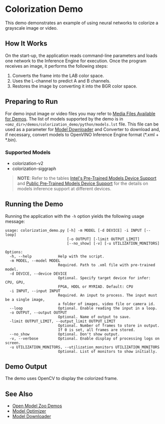 # Colorization Demo

This demo demonstrates an example of using neural networks to colorize a grayscale image or video.

## How It Works

On the start-up, the application reads command-line parameters and loads one network to the Inference Engine for execution. Once the program receives an image, it performs the following steps:

1. Converts the frame into the LAB color space.
2. Uses the L-channel to predict A and B channels.
3. Restores the image by converting it into the BGR color space.

## Preparing to Run

For demo input image or video files you may refer to [Media Files Available for Demos](../../README.md#Media-Files-Available-for-Demos).
The list of models supported by the demo is in `<omz_dir>/demos/colorization_demo/python/models.lst` file.
This file can be used as a parameter for [Model Downloader](../../../tools/downloader/README.md) and Converter to download and, if necessary, convert models to OpenVINO Inference Engine format (\*.xml + \*.bin).

### Supported Models

* colorization-v2
* colorization-siggraph

> **NOTE**: Refer to the tables [Intel's Pre-Trained Models Device Support](../../../models/intel/device_support.md) and [Public Pre-Trained Models Device Support](../../../models/public/device_support.md) for the details on models inference support at different devices.

## Running the Demo

Running the application with the `-h` option yields the following usage message:

```
usage: colorization_demo.py [-h] -m MODEL [-d DEVICE] -i INPUT [--loop]
                            [-o OUTPUT] [-limit OUTPUT_LIMIT]
                            [--no_show] [-v] [-u UTILIZATION_MONITORS]

Options:
  -h, --help            Help with the script.
  -m MODEL, --model MODEL
                        Required. Path to .xml file with pre-trained model.
  -d DEVICE, --device DEVICE
                        Optional. Specify target device for infer: CPU, GPU,
                        FPGA, HDDL or MYRIAD. Default: CPU
  -i INPUT, --input INPUT
                        Required. An input to process. The input must be a single image,
                        a folder of images, video file or camera id.
  --loop                Optional. Enable reading the input in a loop.
  -o OUTPUT, --output OUTPUT
                        Optional. Name of output to save.
  -limit OUTPUT_LIMIT, --output_limit OUTPUT_LIMIT
                        Optional. Number of frames to store in output.
                        If 0 is set, all frames are stored.
  --no_show             Optional. Don't show output.
  -v, --verbose         Optional. Enable display of processing logs on screen.
  -u UTILIZATION_MONITORS, --utilization_monitors UTILIZATION_MONITORS
                        Optional. List of monitors to show initially.
```

## Demo Output

The demo uses OpenCV to display the colorized frame.

## See Also

* [Open Model Zoo Demos](../../README.md)
* [Model Optimizer](https://docs.openvinotoolkit.org/latest/_docs_MO_DG_Deep_Learning_Model_Optimizer_DevGuide.html)
* [Model Downloader](../../../tools/downloader/README.md)
